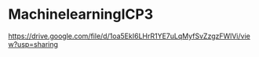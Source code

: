 # MachinelearningICP3
https://drive.google.com/file/d/1oa5EkI6LHrR1YE7uLqMyfSvZzgzFWlVi/view?usp=sharing
